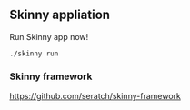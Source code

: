 ## Skinny appliation

Run Skinny app now!

    ./skinny run

### Skinny framework

https://github.com/seratch/skinny-framework


